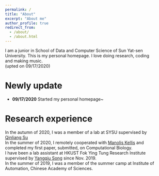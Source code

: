 ```yaml
---
permalink: /
title: "About"
excerpt: "About me"
author_profile: true
redirect_from: 
  - /about/
  - /about.html
---
```


I am a junior in School of Data and Computer Science of Sun Yat-sen University. This is my personal homepage. 
I love doing research, coding and making music.<br>
(upted on 09/17/2020)

Newly update
====
* **09/17/2020** Started my personal homepage~


Research experience
=====
In the autumn of 2020, I was a member of a lab at SYSU supervised by [Qinliang Su][su_bio]<br>
In the summer of 2020, I remotely cooperated with [Manolis Kellis][kellis_bio] and completed my first paper, submitted, on Computational Biology. <br>
I have been a lab assistant at HKUST Fok Ying Tung Research Institute supervised by [Yangqiu Song][song_bio] since Nov. 2019.<br>
In the summer of 2019, I was a member of the summer camp at Institute of Automation, Chinese Academy of Sciences.<br>


[kellis_bio]:http://web.mit.edu/manoli/
[song_bio]:http://www.cse.ust.hk/~yqsong/
[su_bio]:http://sdcs.sysu.edu.cn/content/3796

